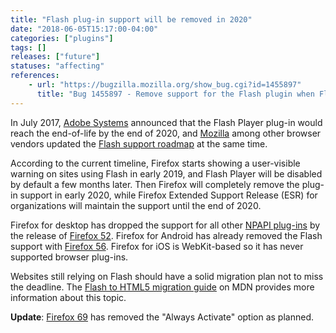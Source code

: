 ```yaml
---
title: "Flash plug-in support will be removed in 2020"
date: "2018-06-05T15:17:00-04:00"
categories: ["plugins"]
tags: []
releases: ["future"]
statuses: "affecting"
references:
    - url: "https://bugzilla.mozilla.org/show_bug.cgi?id=1455897"
      title: "Bug 1455897 - Remove support for the Flash plugin when Flash EOL's per the roadmap"
---
```

In July 2017, [Adobe Systems](https://theblog.adobe.com/adobe-flash-update/) announced that the Flash Player plug-in would reach the end-of-life by the end of 2020, and [Mozilla](https://blog.mozilla.org/futurereleases/2017/07/25/firefox-roadmap-flash-end-life/) among other browser vendors updated the [Flash support roadmap](https://developer.mozilla.org/docs/Plugins/Roadmap) at the same time.

According to the current timeline, Firefox starts showing a user-visible warning on sites using Flash in early 2019, and Flash Player will be disabled by default a few months later. Then Firefox will completely remove the plug-in support in early 2020, while Firefox Extended Support Release (ESR) for organizations will maintain the support until the end of 2020.

Firefox for desktop has dropped the support for all other [NPAPI plug-ins](https://www.fxsitecompat.dev/en-CA/categories/plugins/) by the release of [Firefox 52](https://www.fxsitecompat.dev/en-CA/docs/2016/plug-in-support-has-been-dropped-other-than-flash/). Firefox for Android has already removed the Flash support with [Firefox 56](https://www.fxsitecompat.dev/en-CA/docs/2017/flash-plug-in-is-no-longer-supported-by-firefox-for-android/). Firefox for iOS is WebKit-based so it has never supported browser plug-ins.

Websites still relying on Flash should have a solid migration plan not to miss the deadline. The [Flash to HTML5 migration guide](https://developer.mozilla.org/docs/Plugins/Flash_to_HTML5) on MDN provides more information about this topic.

**Update**: [Firefox 69](https://www.fxsitecompat.dev/en-CA/docs/2019/flash-player-can-no-longer-always-be-activated/) has removed the "Always Activate" option as planned.
